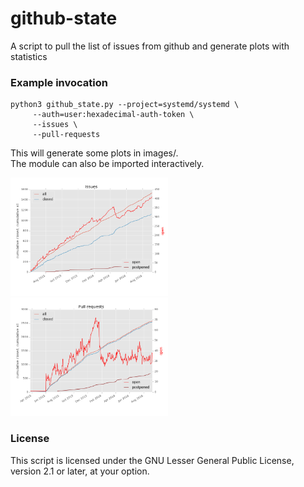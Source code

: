 # github-state
A script to pull the list of issues from github and generate plots with statistics

### Example invocation
```
python3 github_state.py --project=systemd/systemd \
     --auth=user:hexadecimal-auth-token \
     --issues \
     --pull-requests
```

This will generate some plots in images/.                                           
The module can also be imported interactively.                                      

<img src="doc/images/systemd-systemd-issues.png" width="50%" />
<img src="doc/images/systemd-systemd-pull-requests.png" width="50%" />

### License

This script is licensed under the GNU Lesser General Public License, version 2.1 or later, at your option.
